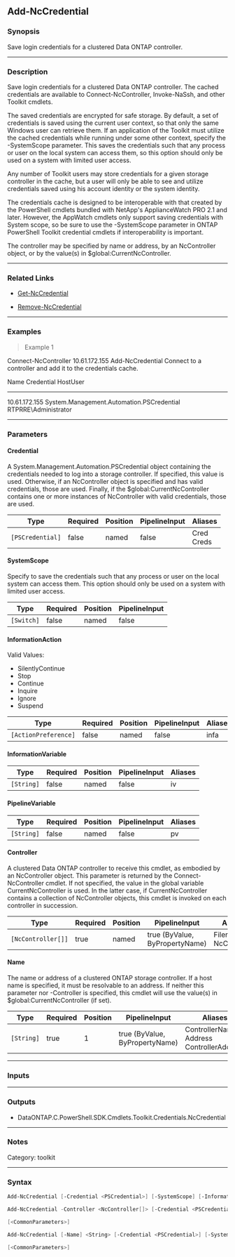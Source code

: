 Add-NcCredential
----------------

### Synopsis
Save login credentials for a clustered Data ONTAP controller.

---

### Description

Save login credentials for a clustered Data ONTAP controller.  The cached credentials are available to Connect-NcController, Invoke-NaSsh, and other Toolkit cmdlets.

The saved credentials are encrypted for safe storage.  By default, a set of credentials is saved using the current user context, so that only the same Windows user can retrieve them.  If an application of the Toolkit must utilize the cached credentials while running under some other context, specify the -SystemScope parameter.  This saves the credentials such that any process or user on the local system can access them, so this option should only be used on a system with limited user access.

Any number of Toolkit users may store credentials for a given storage controller in the cache, but a user will only be able to see and utilize credentials saved using his account identity or the system identity.

The credentials cache is designed to be interoperable with that created by the PowerShell cmdlets bundled with NetApp's ApplianceWatch PRO 2.1 and later.  However, the AppWatch cmdlets only support saving credentials with System scope, so be sure to use the -SystemScope parameter in ONTAP PowerShell Toolkit credential cmdlets if interoperability is important.

The controller may be specified by name or address, by an NcController object, or by the value(s) in $global:CurrentNcController.

---

### Related Links
* [Get-NcCredential](Get-NcCredential)

* [Remove-NcCredential](Remove-NcCredential)

---

### Examples
> Example 1

Connect-NcController 10.61.172.155
Add-NcCredential
Connect to a controller and add it to the credentials cache.

Name          Credential                                HostUser
----          ----------                                --------
10.61.172.155 System.Management.Automation.PSCredential RTPRRE\Administrator

---

### Parameters
#### **Credential**
A System.Management.Automation.PSCredential object containing the credentials needed to log into a storage controller.  If specified, this value is used.  Otherwise, if an NcController object is specified and has valid credentials, those are used.  Finally, if the $global:CurrentNcController contains one or more instances of NcController with valid credentials, those are used.

|Type            |Required|Position|PipelineInput|Aliases       |
|----------------|--------|--------|-------------|--------------|
|`[PSCredential]`|false   |named   |false        |Cred<br/>Creds|

#### **SystemScope**
Specify to save the credentials such that any process or user on the local system can access them.  This option should only be used on a system with limited user access.

|Type      |Required|Position|PipelineInput|
|----------|--------|--------|-------------|
|`[Switch]`|false   |named   |false        |

#### **InformationAction**

Valid Values:

* SilentlyContinue
* Stop
* Continue
* Inquire
* Ignore
* Suspend

|Type                |Required|Position|PipelineInput|Aliases|
|--------------------|--------|--------|-------------|-------|
|`[ActionPreference]`|false   |named   |false        |infa   |

#### **InformationVariable**

|Type      |Required|Position|PipelineInput|Aliases|
|----------|--------|--------|-------------|-------|
|`[String]`|false   |named   |false        |iv     |

#### **PipelineVariable**

|Type      |Required|Position|PipelineInput|Aliases|
|----------|--------|--------|-------------|-------|
|`[String]`|false   |named   |false        |pv     |

#### **Controller**
A clustered Data ONTAP controller to receive this cmdlet, as embodied by an NcController object.  This parameter is returned by the Connect-NcController cmdlet.  If not specified, the value in the global variable CurrentNcController is used.  In the latter case, if CurrentNcController contains a collection of NcController objects, this cmdlet is invoked on each controller in succession.

|Type              |Required|Position|PipelineInput                 |Aliases               |
|------------------|--------|--------|------------------------------|----------------------|
|`[NcController[]]`|true    |named   |true (ByValue, ByPropertyName)|Filer<br/>NcController|

#### **Name**
The name or address of a clustered ONTAP storage controller.  If a host name is specified, it must be resolvable to an address.  If neither this parameter nor -Controller is specified, this cmdlet will use the value(s) in $global:CurrentNcController (if set).

|Type      |Required|Position|PipelineInput                 |Aliases                                         |
|----------|--------|--------|------------------------------|------------------------------------------------|
|`[String]`|true    |1       |true (ByValue, ByPropertyName)|ControllerName<br/>Address<br/>ControllerAddress|

---

### Inputs

---

### Outputs
* DataONTAP.C.PowerShell.SDK.Cmdlets.Toolkit.Credentials.NcCredential

---

### Notes
Category: toolkit

---

### Syntax
```PowerShell
Add-NcCredential [-Credential <PSCredential>] [-SystemScope] [-InformationAction <ActionPreference>] [-InformationVariable <String>] [-PipelineVariable <String>] [<CommonParameters>]
```
```PowerShell
Add-NcCredential -Controller <NcController[]> [-Credential <PSCredential>] [-SystemScope] [-InformationAction <ActionPreference>] [-InformationVariable <String>] [-PipelineVariable <String>] 
```
```PowerShell
[<CommonParameters>]
```
```PowerShell
Add-NcCredential [-Name] <String> [-Credential <PSCredential>] [-SystemScope] [-InformationAction <ActionPreference>] [-InformationVariable <String>] [-PipelineVariable <String>] 
```
```PowerShell
[<CommonParameters>]
```
